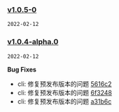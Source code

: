 ### [v1.0.5-0](https://github.com/compare/v1.0.4-alpha.0...v1.0.5-0)

`2022-02-12`
### [v1.0.4-alpha.0](https://github.com/compare/v1.0.2-alpha.0...v1.0.4-alpha.0)

`2022-02-12`

**Bug Fixes**

- cli: 修复预发布版本的问题 [5616c2](https://github.com/commit/5616c2c2d2a3f9ab3e1ec9e572f779ffe19782a2)
- cli: 修复预发布版本的问题 [6f3248](https://github.com/commit/6f3248dd73c9601fd0eea4d189f3ad9a27566200)
- cli: 修复预发布版本的问题 [a31b6c](https://github.com/commit/a31b6cb162af3aae99117dcee1bea75a6213a20a)

